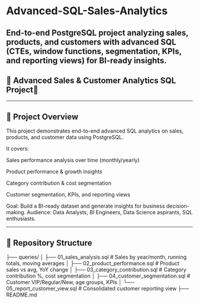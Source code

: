 # Advanced-SQL-Sales-Analytics
End-to-end PostgreSQL project analyzing sales, products, and customers with advanced SQL (CTEs, window functions, segmentation, KPIs, and reporting views) for BI-ready insights.
---
## 🚀 Advanced Sales & Customer Analytics SQL Project🚀
---
## 🔎 Project Overview

This project demonstrates end-to-end advanced SQL analytics on sales, products, and customer data using PostgreSQL.

It covers:

Sales performance analysis over time (monthly/yearly)

Product performance & growth insights

Category contribution & cost segmentation

Customer segmentation, KPIs, and reporting views

Goal: Build a BI-ready dataset and generate insights for business decision-making.
Audience: Data Analysts, BI Engineers, Data Science aspirants, SQL enthusiasts.

---
## 📂 Repository Structure
├── queries/
│   ├── 01_sales_analysis.sql           # Sales by year/month, running totals, moving averages
│   ├── 02_product_performance.sql     # Product sales vs avg, YoY change
│   ├── 03_category_contribution.sql   # Category contribution %, cost segmentation
│   ├── 04_customer_segmentation.sql   # Customer VIP/Regular/New, age groups, KPIs
│   └── 05_report_customer_view.sql    # Consolidated customer reporting view
├── README.md
